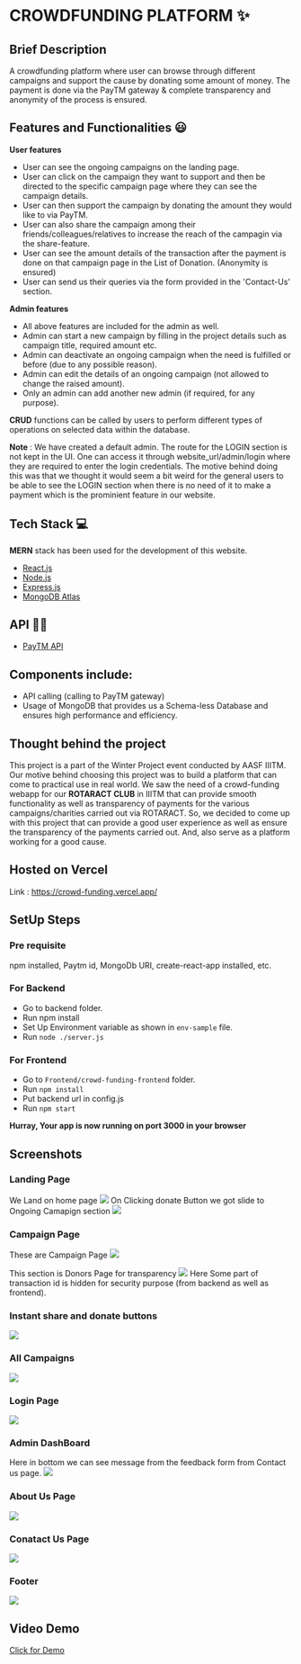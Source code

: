 # CROWDFUNDING PLATFORM ✨

## Brief Description 
A crowdfunding platform where user can browse through different campaigns and support the cause by donating some amount of money.
The payment is done via the PayTM gateway & complete transparency and anonymity of the process is ensured.

## Features and Functionalities 😃

**User features**
 - User can see the ongoing campaigns on the landing page.
 - User can click on the campaign they want to support and then be directed to the specific campaign page where they can see the campaign details.
 - User can then support the campaign by donating the amount they would like to via PayTM.
 - User can also share the campaign among their friends/colleagues/relatives to increase the reach of the campagin via the share-feature.
 - User can see the amount details of the transaction after the payment is done on that campaign page in the List of Donation. (Anonymity is ensured)
 - User can send us their queries via the form provided in the 'Contact-Us' section.
 
 **Admin features** 
 
 - All above features are included for the admin as well.
 - Admin can start a new campaign by filling in the project details such as campaign title, required amount etc.
 - Admin can deactivate an ongoing campaign when the need is fulfilled or before (due to any possible reason).
 - Admin can edit the details of an ongoing campaign (not allowed to change the raised amount).
 - Only an admin can add another new admin (if required, for any purpose). 
 
 **CRUD** functions can be called by users to perform different types of operations on selected data within the database. 

 **Note** : We have created a default admin. The route for the LOGIN section is not kept in the UI. One can access it through website_url/admin/login where they are required to   enter the login credentials. The motive behind doing this was that we thought it would seem a bit weird for the general users to be able to see the LOGIN section when there is no need of it to make a payment which is the prominient feature in our website.
 
 ## Tech Stack 💻
 
 **MERN** stack has been used for the development of this website. 
 - [React.js](https://reactjs.org/)
 - [Node.js](https://nodejs.org/en/)
 - [Express.js](https://expressjs.com/)
 - [MongoDB Atlas](https://www.mongodb.com/cloud/atlas)

## API :man_technologist:

 - [PayTM API](https://developer.paytm.com/docs/)
 
## Components include:
 - API calling (calling to PayTM gateway)
 - Usage of MongoDB that provides us a Schema-less Database and ensures high performance and efficiency.
 
 ## Thought behind the project
 
This project is a part of the Winter Project event conducted by AASF IIITM. Our motive behind choosing this project was to build a platform that can come to practical use in real world. We saw the need of a crowd-funding webapp for our **ROTARACT CLUB** in IIITM that can provide smooth functionality as well as transparency of payments for the various campaigns/charities carried out via ROTARACT. So, we decided to come up with  this project that can provide a good user experience as well as ensure the transparency of the payments carried out. And, also serve as a platform working for a good cause. 

## Hosted on Vercel
Link : https://crowd-funding.vercel.app/

## SetUp Steps

### Pre requisite
npm installed, Paytm id, MongoDb URI, create-react-app installed, etc. <br>
### For Backend
 - Go to backend folder.
 - Run npm install
 - Set Up Environment variable as shown in `env-sample` file.
 - Run `node ./server.js`
 
### For Frontend
 - Go to `Frontend/crowd-funding-frontend` folder.
 - Run `npm install`
 - Put backend url in config.js
 - Run `npm start`
 
**Hurray, Your app is now running on port 3000 in your browser**

## Screenshots

### Landing Page
We Land on home page
![](ScreenShots/LandingPage1.png)
On Clicking donate Button we got slide to Ongoing Camapign section
![](ScreenShots/LandingPage2.png)

### Campaign Page
These are Campaign Page
![](ScreenShots/Campaign1.png)

This section is Donors Page for transparency 
![](ScreenShots/Campaign2.png)
Here Some part of transaction id is hidden for security purpose (from backend as well as frontend).

### Instant share and donate buttons
![](ScreenShots/Instant.png)

### All Campaigns
![](ScreenShots/AllCampaign.png)

### Login Page
![](ScreenShots/LoginPage.png)

### Admin DashBoard
Here in bottom we can see message from the feedback form from Contact us page.
![](ScreenShots/AdminDashBoard.png)


### About Us Page
![](ScreenShots/AboutUsPage.png)

### Conatact Us Page
![](ScreenShots/ContactUsPage.png)

### Footer
![](ScreenShots/Footer.png)


## Video Demo

[Click for Demo](https://youtu.be/UywksDaT3Wk)
